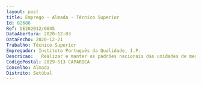 ```yaml
--- 
layout: post
title: Emprego - Almada - Técnico Superior
Id: 82686
Ref: OE202012/0045
DataAbertura: 2020-12-03
DataFecho: 2020-12-21
Trabalho: Técnico Superior
Empregador: Instituto Português da Qualidade, I.P.
Descricao:   Realizar e manter os padrões nacionais das unidades de medida de relativas ao Laboratório de Metrologia Dimensional   Realizar medições e emitir Relatórios de Ensaios, Certificados de Calibração e de Verificação, Relatórios de Comparações e de Auditorias de medição de equipamentos do domínio da Metrologia Dimensional   Desenvolver e estudar novos processos de calibração e realização prática das unidades de medida alinhados com os referenciais normativos da qualidade para laboratórios de ensaio e calibração   Organizar e participar em comparações de padrões, interlaboratoriais europeias e ou internacionais, bem como promover e participar em programas de comparações de padrões nacionais no domínio da Metrologia Dimensional   Acompanhar a elaboração e a evolução do enquadramento normativo e legal da metrologia e a sua aplicação na metrologia Dimensional.
CodigoPostal: 2829-513 CAPARICA
Concelho: Almada
Distrito: Setúbal
--- 
```

